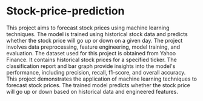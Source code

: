 # Stock-price-prediction
 This project aims to forecast stock prices using machine learning techniques. The model is trained using historical stock data and predicts whether the stock price will go up or down on a given day. The project involves data preprocessing, feature engineering, model training, and evaluation. The dataset used for this project is obtained from Yahoo Finance. It contains historical stock prices for a specified ticker. The classification report and bar graph provide insights into the model's performance, including precision, recall, f1-score, and overall accuracy. This project demonstrates the application of machine learning techniques to forecast stock prices. The trained model predicts whether the stock price will go up or down based on historical data and engineered features.
